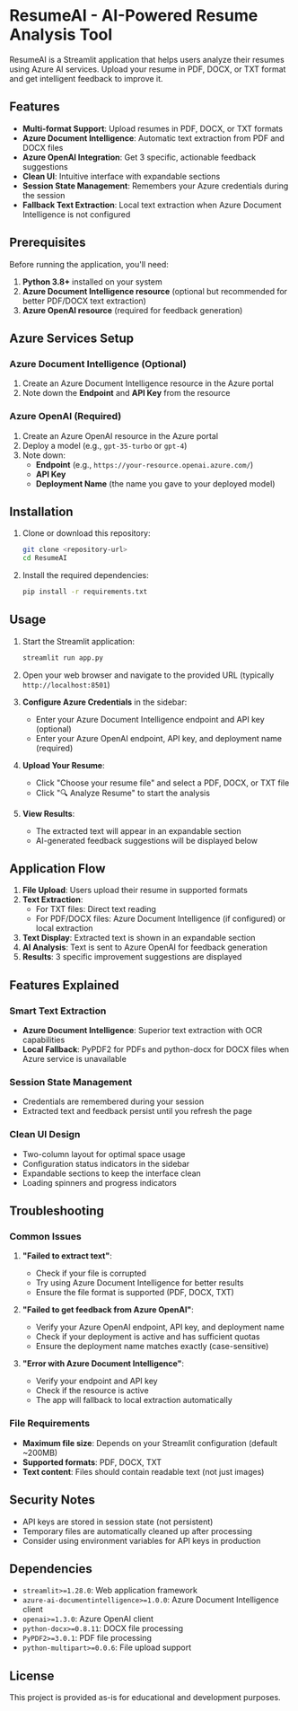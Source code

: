 # ResumeAI - AI-Powered Resume Analysis Tool

ResumeAI is a Streamlit application that helps users analyze their resumes using Azure AI services. Upload your resume in PDF, DOCX, or TXT format and get intelligent feedback to improve it.

## Features

- **Multi-format Support**: Upload resumes in PDF, DOCX, or TXT formats
- **Azure Document Intelligence**: Automatic text extraction from PDF and DOCX files
- **Azure OpenAI Integration**: Get 3 specific, actionable feedback suggestions
- **Clean UI**: Intuitive interface with expandable sections
- **Session State Management**: Remembers your Azure credentials during the session
- **Fallback Text Extraction**: Local text extraction when Azure Document Intelligence is not configured

## Prerequisites

Before running the application, you'll need:

1. **Python 3.8+** installed on your system
2. **Azure Document Intelligence resource** (optional but recommended for better PDF/DOCX text extraction)
3. **Azure OpenAI resource** (required for feedback generation)

## Azure Services Setup

### Azure Document Intelligence (Optional)

1. Create an Azure Document Intelligence resource in the Azure portal
2. Note down the **Endpoint** and **API Key** from the resource

### Azure OpenAI (Required)

1. Create an Azure OpenAI resource in the Azure portal
2. Deploy a model (e.g., `gpt-35-turbo` or `gpt-4`) 
3. Note down:
   - **Endpoint** (e.g., `https://your-resource.openai.azure.com/`)
   - **API Key**
   - **Deployment Name** (the name you gave to your deployed model)

## Installation

1. Clone or download this repository:
   ```bash
   git clone <repository-url>
   cd ResumeAI
   ```

2. Install the required dependencies:
   ```bash
   pip install -r requirements.txt
   ```

## Usage

1. Start the Streamlit application:
   ```bash
   streamlit run app.py
   ```

2. Open your web browser and navigate to the provided URL (typically `http://localhost:8501`)

3. **Configure Azure Credentials** in the sidebar:
   - Enter your Azure Document Intelligence endpoint and API key (optional)
   - Enter your Azure OpenAI endpoint, API key, and deployment name (required)

4. **Upload Your Resume**:
   - Click "Choose your resume file" and select a PDF, DOCX, or TXT file
   - Click "🔍 Analyze Resume" to start the analysis

5. **View Results**:
   - The extracted text will appear in an expandable section
   - AI-generated feedback suggestions will be displayed below

## Application Flow

1. **File Upload**: Users upload their resume in supported formats
2. **Text Extraction**: 
   - For TXT files: Direct text reading
   - For PDF/DOCX files: Azure Document Intelligence (if configured) or local extraction
3. **Text Display**: Extracted text is shown in an expandable section
4. **AI Analysis**: Text is sent to Azure OpenAI for feedback generation
5. **Results**: 3 specific improvement suggestions are displayed

## Features Explained

### Smart Text Extraction
- **Azure Document Intelligence**: Superior text extraction with OCR capabilities
- **Local Fallback**: PyPDF2 for PDFs and python-docx for DOCX files when Azure service is unavailable

### Session State Management
- Credentials are remembered during your session
- Extracted text and feedback persist until you refresh the page

### Clean UI Design
- Two-column layout for optimal space usage
- Configuration status indicators in the sidebar
- Expandable sections to keep the interface clean
- Loading spinners and progress indicators

## Troubleshooting

### Common Issues

1. **"Failed to extract text"**:
   - Check if your file is corrupted
   - Try using Azure Document Intelligence for better results
   - Ensure the file format is supported (PDF, DOCX, TXT)

2. **"Failed to get feedback from Azure OpenAI"**:
   - Verify your Azure OpenAI endpoint, API key, and deployment name
   - Check if your deployment is active and has sufficient quotas
   - Ensure the deployment name matches exactly (case-sensitive)

3. **"Error with Azure Document Intelligence"**:
   - Verify your endpoint and API key
   - Check if the resource is active
   - The app will fallback to local extraction automatically

### File Requirements

- **Maximum file size**: Depends on your Streamlit configuration (default ~200MB)
- **Supported formats**: PDF, DOCX, TXT
- **Text content**: Files should contain readable text (not just images)

## Security Notes

- API keys are stored in session state (not persistent)
- Temporary files are automatically cleaned up after processing
- Consider using environment variables for API keys in production

## Dependencies

- `streamlit>=1.28.0`: Web application framework
- `azure-ai-documentintelligence>=1.0.0`: Azure Document Intelligence client
- `openai>=1.3.0`: Azure OpenAI client
- `python-docx>=0.8.11`: DOCX file processing
- `PyPDF2>=3.0.1`: PDF file processing
- `python-multipart>=0.0.6`: File upload support

## License

This project is provided as-is for educational and development purposes. 